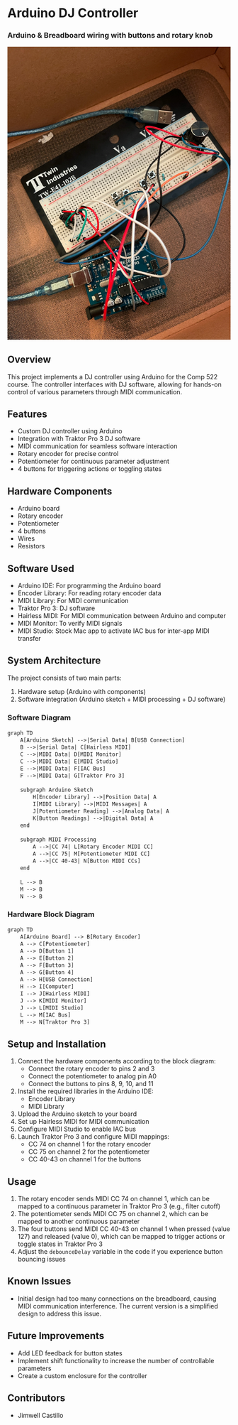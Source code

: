 # Arduino DJ Controller

### Arduino & Breadboard wiring with buttons and rotary knob
<img src="images/Project_Picture.png" alt="Breadboard" width="600"/>

## Overview
This project implements a DJ controller using Arduino for the Comp 522 course. The controller interfaces with DJ software, allowing for hands-on control of various parameters through MIDI communication.

## Features
- Custom DJ controller using Arduino
- Integration with Traktor Pro 3 DJ software
- MIDI communication for seamless software interaction
- Rotary encoder for precise control
- Potentiometer for continuous parameter adjustment
- 4 buttons for triggering actions or toggling states

## Hardware Components
- Arduino board
- Rotary encoder
- Potentiometer
- 4 buttons
- Wires
- Resistors

## Software Used
- Arduino IDE: For programming the Arduino board
- Encoder Library: For reading rotary encoder data
- MIDI Library: For MIDI communication
- Traktor Pro 3: DJ software
- Hairless MIDI: For MIDI communication between Arduino and computer
- MIDI Monitor: To verify MIDI signals
- MIDI Studio: Stock Mac app to activate IAC bus for inter-app MIDI transfer

## System Architecture
The project consists of two main parts:
1. Hardware setup (Arduino with components)
2. Software integration (Arduino sketch + MIDI processing + DJ software)

### Software Diagram

```mermaid
graph TD
    A[Arduino Sketch] -->|Serial Data| B[USB Connection]
    B -->|Serial Data| C[Hairless MIDI]
    C -->|MIDI Data| D[MIDI Monitor]
    C -->|MIDI Data| E[MIDI Studio]
    E -->|MIDI Data| F[IAC Bus]
    F -->|MIDI Data| G[Traktor Pro 3]

    subgraph Arduino Sketch
        H[Encoder Library] -->|Position Data| A
        I[MIDI Library] -->|MIDI Messages| A
        J[Potentiometer Reading] -->|Analog Data| A
        K[Button Readings] -->|Digital Data| A
    end

    subgraph MIDI Processing
        A -->|CC 74| L[Rotary Encoder MIDI CC]
        A -->|CC 75| M[Potentiometer MIDI CC]
        A -->|CC 40-43| N[Button MIDI CCs]
    end

    L --> B
    M --> B
    N --> B
```

### Hardware Block Diagram

```mermaid
graph TD
    A[Arduino Board] --> B[Rotary Encoder]
    A --> C[Potentiometer]
    A --> D[Button 1]
    A --> E[Button 2]
    A --> F[Button 3]
    A --> G[Button 4]
    A --> H[USB Connection]
    H --> I[Computer]
    I --> J[Hairless MIDI]
    J --> K[MIDI Monitor]
    J --> L[MIDI Studio]
    L --> M[IAC Bus]
    M --> N[Traktor Pro 3]
```

## Setup and Installation
1. Connect the hardware components according to the block diagram:
   - Connect the rotary encoder to pins 2 and 3
   - Connect the potentiometer to analog pin A0
   - Connect the buttons to pins 8, 9, 10, and 11
2. Install the required libraries in the Arduino IDE:
   - Encoder Library
   - MIDI Library
3. Upload the Arduino sketch to your board
4. Set up Hairless MIDI for MIDI communication
5. Configure MIDI Studio to enable IAC bus
6. Launch Traktor Pro 3 and configure MIDI mappings:
   - CC 74 on channel 1 for the rotary encoder
   - CC 75 on channel 2 for the potentiometer
   - CC 40-43 on channel 1 for the buttons

## Usage
1. The rotary encoder sends MIDI CC 74 on channel 1, which can be mapped to a continuous parameter in Traktor Pro 3 (e.g., filter cutoff)
2. The potentiometer sends MIDI CC 75 on channel 2, which can be mapped to another continuous parameter
3. The four buttons send MIDI CC 40-43 on channel 1 when pressed (value 127) and released (value 0), which can be mapped to trigger actions or toggle states in Traktor Pro 3
4. Adjust the `debounceDelay` variable in the code if you experience button bouncing issues

## Known Issues
- Initial design had too many connections on the breadboard, causing MIDI communication interference. The current version is a simplified design to address this issue.

## Future Improvements
- Add LED feedback for button states
- Implement shift functionality to increase the number of controllable parameters
- Create a custom enclosure for the controller

## Contributors
- Jimwell Castillo

